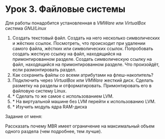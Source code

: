 # Урок 3. Файловые системы
Для работы понадобится установленная в *VMWare* или *VirtualBox* система *GNU/Linux*
1. Создать текстовый файл. Создать на него несколько символических и жёстких ссылок. Посмотреть, что происходит при удалении самого файла, жёстких или символических ссылок. Попробовать создать жесткую ссылку на файл, находящийся на примонтированном разделе. Создать символическую ссылку на файл, находящийся на примонтированном разделе. Что произойдёт, если размонтировать раздел.
2. Как сохранить файлы со всеми атрибутами на флеш-накопитель?
3. Подключить через *VirtualBox* или *VMWare* жесткий диск. Сделать разметку на разделы и отформатировать. Примонтировать его в файловую систему Linux.
4. \* Сделать то же самое с использованием LVM.
5. \* На виртуальной машине без LVM перейти к использованию LVM.
6. \* Изучить модуль ядра RAM-диска

Задание от меня:

Рассказать почему MBR имеет ограничение на максимальный объем одного раздела (чем подробнее, тем лучше).
